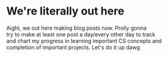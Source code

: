 # We're literally out here

Aight, we out here making blog posts now. Prolly gonna  
try to make at least one post a day/every other day to track  
and chart my progress in learning important CS concepts and  
completion of important projects. Let's do it up dawg
